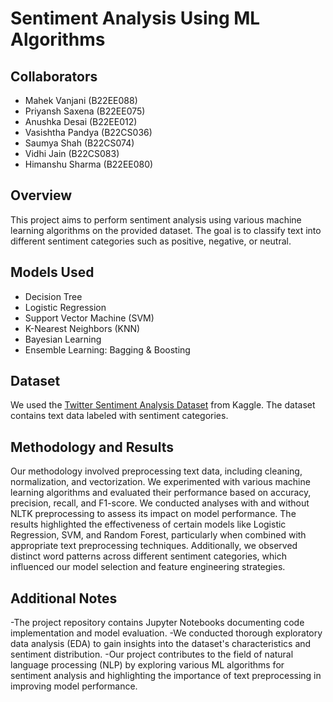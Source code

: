 # Sentiment Analysis Using ML Algorithms

## Collaborators
- Mahek Vanjani (B22EE088)
- Priyansh Saxena (B22EE075)
- Anushka Desai (B22EE012)
- Vasishtha Pandya (B22CS036)
- Saumya Shah (B22CS074)
- Vidhi Jain (B22CS083)
- Himanshu Sharma (B22EE080)

## Overview
This project aims to perform sentiment analysis using various machine learning algorithms on the provided dataset. The goal is to classify text into different sentiment categories such as positive, negative, or neutral.

## Models Used
- Decision Tree
- Logistic Regression
- Support Vector Machine (SVM)
- K-Nearest Neighbors (KNN)
- Bayesian Learning
- Ensemble Learning: Bagging & Boosting

## Dataset
We used the [Twitter Sentiment Analysis Dataset](https://www.kaggle.com/datasets/abhi8923shriv/sentiment-analysis-dataset) from Kaggle. The dataset contains text data labeled with sentiment categories.

## Methodology and Results
Our methodology involved preprocessing text data, including cleaning, normalization, and vectorization. We experimented with various machine learning algorithms and evaluated their performance based on accuracy, precision, recall, and F1-score. We conducted analyses with and without NLTK preprocessing to assess its impact on model performance. The results highlighted the effectiveness of certain models like Logistic Regression, SVM, and Random Forest, particularly when combined with appropriate text preprocessing techniques. Additionally, we observed distinct word patterns across different sentiment categories, which influenced our model selection and feature engineering strategies.

## Additional Notes
-The project repository contains Jupyter Notebooks documenting code implementation and model evaluation.
-We conducted thorough exploratory data analysis (EDA) to gain insights into the dataset's characteristics and sentiment distribution.
-Our project contributes to the field of natural language processing (NLP) by exploring various ML algorithms for sentiment analysis and highlighting the importance of text preprocessing in improving model performance.
